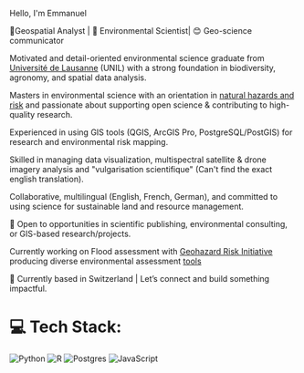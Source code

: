 Hello, I'm Emmanuel

📍Geospatial Analyst | 🌿 Environmental Scientist| 😊 Geo-science communicator

Motivated and detail-oriented environmental science graduate from [Université de Lausanne](https://www.unil.ch/unil/fr/home.html) (UNIL) with a strong foundation in biodiversity, agronomy, and spatial data analysis. 

Masters in environmental science with an orientation in [natural hazards and risk](https://www.unil.ch/masterenvi/fr/home/menuinst/masters-program-1.html) and passionate about supporting open science & contributing to high-quality research.

Experienced in using GIS tools (QGIS, ArcGIS Pro, PostgreSQL/PostGIS) for research and environmental risk mapping.

Skilled in managing data visualization, multispectral satellite & drone imagery analysis and "vulgarisation scientifique" (Can't find the exact english translation). 

Collaborative, multilingual (English, French, German), and committed to using science for sustainable land and resource management.

🚀 Open to opportunities in scientific publishing, environmental consulting, or GIS-based research/projects.

Currently working on Flood assessment with [Geohazard Risk Initiative](https://www.georiskmap.org/) producing diverse environmental assessment [tools](https://github.com/GeohazardRiskMappingInitiative/West-Africa-Climate-Assessment-Tool)

📍 Currently based in Switzerland | Let’s connect and build something impactful.


# 💻 Tech Stack:
![Python](https://img.shields.io/badge/python-3670A0?style=for-the-badge&logo=python&logoColor=ffdd54) ![R](https://img.shields.io/badge/r-%23276DC3.svg?style=for-the-badge&logo=r&logoColor=white) ![Postgres](https://img.shields.io/badge/postgres-%23316192.svg?style=for-the-badge&logo=postgresql&logoColor=white) ![JavaScript](https://img.shields.io/badge/javascript-%23323330.svg?style=for-the-badge&logo=javascript&logoColor=%23F7DF1E)

<!-- Proudly created with GPRM ( https://gprm.itsvg.in ) -->
